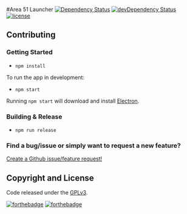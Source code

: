 #Area 51 Launcher
[![Dependency Status](https://david-dm.org/ProjectDreamland/area51-launcher.svg)](https://david-dm.org/ProjectDreamland/area51-launcher) 
[![devDependency Status](https://david-dm.org/ProjectDreamland/area51-launcher/dev-status.svg)](https://david-dm.org/ProjectDreamland/area51-launcher#info=devDependencies) 
[![license](https://img.shields.io/badge/license-GPLv3-brightgreen.svg)](LICENSE) 


## Contributing

### Getting Started

- `npm install`

To run the app in development:

- `npm start`

Running `npm start` will download and install [Electron](http://electron.atom.io/).

### Building & Release

- `npm run release`

### Find a bug/issue or simply want to request a new feature?

[Create a Github issue/feature request!](https://github.com/ProjectDreamland/area51-launcher/issues/new)

## Copyright and License

Code released under the [GPLv3](LICENSE).

[![forthebadge](http://forthebadge.com/images/badges/fuck-it-ship-it.svg)](http://forthebadge.com)
[![forthebadge](http://forthebadge.com/images/badges/built-with-love.svg)](http://forthebadge.com)
